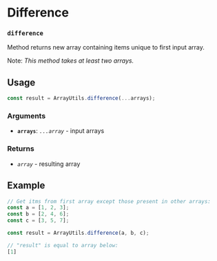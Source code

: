 Difference
==========

### `difference`

Method returns new array containing items unique to first input array.

Note: *This method takes at least two arrays.*


Usage
-----

```js
const result = ArrayUtils.difference(...arrays);
```


### Arguments

* **`arrays`**: *`...array`* - input arrays


### Returns

* *`array`* - resulting array


Example
-------

```js
// Get itms from first array except those present in other arrays:
const a = [1, 2, 3];
const b = [2, 4, 6];
const c = [3, 5, 7];

const result = ArrayUtils.difference(a, b, c);

// "result" is equal to array below:
[1]
```
